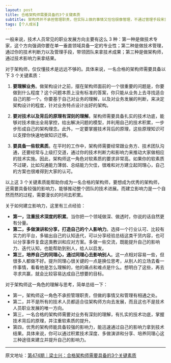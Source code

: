 ```yaml
---
layout: post
title: 合格架构师需要具备的3个关键素质
subtitle: 架构师并不承担管理职责，但实际上做的事情又恰恰很像管理，不通过管理手段来实现管理的效果，最后拿到了技术的成果。
tags: [个人成长]
---
```


一般来说，技术人员常见的职业发展方向主要有这么 3 种：第一种是做技术专家，这个方向强调你要在单一垂直领域具备一定的专业性；第二种是做技术管理，通过你的技术判断力以及管理手段，带领团队来拿技术成果；第三种是做架构师，通过技术影响力来拿结果。

对于架构师，仅仅懂技术是远远不够的。具体来说，一名合格的架构师需要具备以下 3 个关键素质：

1. **要理解业务**。做架构设计之前，摆在架构师面前的一个很重要的问题是，你要做到什么程度？这个问题本质上没有标准的答案，你只能从业务上去寻找适合自己的那一个。你要基于自己对业务的理解，以及对业务发展的判断，来决定架构设计的程度，针对业务特点设计出好的架构。

2. **要对技术以及背后的原理有深刻的理解**。架构师需要具备扎实的技术功底，能够对技术做出全局掌控，给出解决问题的模型，并利用自己的技术积累，一步步形成自己的架构理念。此外，一定要掌握技术背后的原理，这些原理知识可以支撑你快速地做知识迁移。

3. **要具备一些软素质**。在平时的工作中，架构师需要经常跟业务方、技术团队沟通，还要经常与上级打交道，通过你的技术判断力和影响力来推动大家做相应的技术实施。因此，架构师这一角色对软素质的要求非常高。如果你的软素质不过硬，比如沟通能力薄弱、总结能力欠佳，很难和对方建立起同理心，自己的方案也很难得到大家的认可。

以上这 3 个关键素质能帮助你成为一名合格的架构师，要想成为优秀的架构师，还需要具备较强的影响力，能够推动整个团队的技术进展。而建立影响力是一个自然而然的过程，需要漫长的时间去积累。

关于如何建立影响力，这里有三点经验：

- **第一，注重技术深度的积累**。当你把一个领域做深、做透时，你说的话自然更有分量。
- **第二，多做演讲和分享，打造自己的个人影响力**。选择一个行业认可、比较有实力的平台，多输出自己的认知迭代，可以分享经验总结这类干货内容，也可以分享事件复盘这类教训和应对方案。多做一些交流，既能提升自己的影响力、迭代认知，也能帮助到别人，给人以启发。
- **第三，培养自己的同理心，通过同理心去影响别人**。这一点相对容易一些，但很多人都做不好。提升同理心很关键的一点是换位思考，从别人的立场去看一件事情，看看他是怎么理解的，他的痛点和难点是什么。想明白了这些，再去寻求共赢，就会比较容易达成自己想要的目标。

对于架构师这一角色的理解与思考，简单总结一下：

- 第一，架构师这一角色不承担管理职责，但做的事情又和管理有相通之处。
- 第二，并不是所有的技术人员都适合往架构师方向去发展，而且这也不是技术人员职业发展的唯一方向。
- 第三，一名合格的架构师需要对业务有深刻的理解，有扎实的技术功底，掌握技术背后的原理，并注重软素质的提升。
- 第四，优秀的架构师能具备较强的影响力，能迅速通过自己的影响力拿到技术结果。具体来说，你可以通过积累技术深度、多做演讲和分享、培养同理心这三种途径来建立并提升自己的影响力。

--------------

原文地址：[第474期｜梁士兴：合格架构师需要具备的3个关键素质](https://time.geekbang.org/column/article/345848)